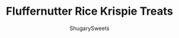 ---
layout: ../../layouts/MarkdownPostLayout.astro
title: Fluffernutter Rice Krispie Treats
author: ShugarySweets
pubDate: 2019-01-15
description: "Peanut Butter Rice Krispie Treats topped with melted Reese’s PB morsels and mini Reese’s PB cups. A delicious twist on a childhood favorite!"
image_url: https://www.shugarysweets.com/wp-content/uploads/2018/04/fluffernutter-rice-krispie-treats-facebook.jpg
tags: ["Rice Krispie Treats","American"]
calories: 189
protein: 3
carbohydrates: 28
fats: 8
fiber: 1
ingredients: ["10 ounce bag regular sized marshmallows","1/4 cup unsalted butter","1/2 cup creamy peanut butter","5 cups Rice Krispies cereal","1 1/4 cup mini marshmallows","1 bag (10 ounce) Reese's peanut butter morsels, melted","2 bags (8 ounce each) Reese's Mini Peanut Butter Cups"]
serves: 16
time: "1 hour 10 minutes"
prepTime: "5 minutes"
instructions: ["In a large pot, melt butter over medium heat. Add marshmallows and turn heat to low. Stir until completely smooth. Remove from heat and quickly stir in peanut butter. Add cereal.","Fold in the mini marshmallows. Pour Krispies treats into a 9inch square baking dish lined with parchment paper (or buttered foil). DO NOT PRESS them in tightly. Just very gently even the top of the treats (I use the butter wrapper or marshmallow bag wrapper to press it in). Spread melted peanut butter morsels over the top.","Top the melted peanut butter morsels with the peanut butter cups. Press those in so they stick! Allow to set, about one hour. Cut into squares and store in an airtight container. ENJOY."]
nutrition: ["189 calories","28 grams carbohydrates","8 milligrams cholesterol","8 grams fat","1 grams fiber","3 grams protein","3 grams saturated fat","113 milligrams sodium","14 grams sugar","0 grams trans fat","4 grams unsaturated fat"]
---